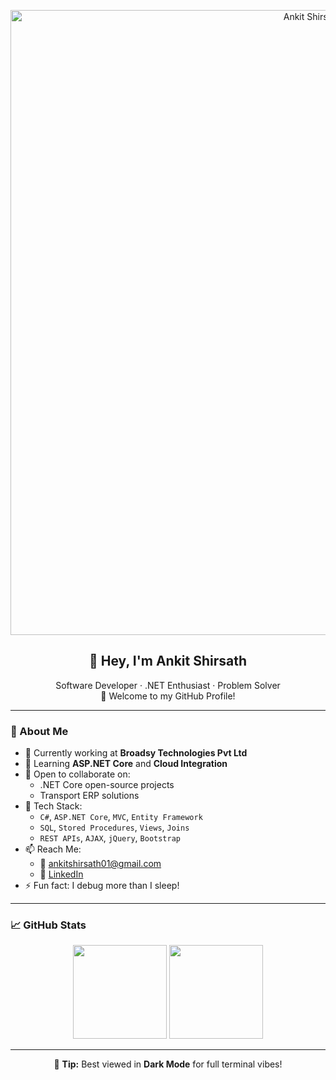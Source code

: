 <p align="center">
  <img src="banner.png" alt="Ankit Shirsath Banner" width="1000" />
</p>

<h2 align="center">👋 Hey, I'm Ankit Shirsath</h2>

<p align="center">
  Software Developer · .NET Enthusiast · Problem Solver  
  <br>
  🚀 Welcome to my GitHub Profile!
</p>

---

### 🔧 About Me

- 💼 Currently working at **Broadsy Technologies Pvt Ltd**
- 📘 Learning **ASP.NET Core** and **Cloud Integration**
- 🤝 Open to collaborate on:
  - .NET Core open-source projects
  - Transport ERP solutions
- 💬 Tech Stack:
  - `C#`, `ASP.NET Core`, `MVC`, `Entity Framework`
  - `SQL`, `Stored Procedures`, `Views`, `Joins`
  - `REST APIs`, `AJAX`, `jQuery`, `Bootstrap`
- 📫 Reach Me:
  - 📧 [ankitshirsath01@gmail.com](mailto:ankitshirsath01@gmail.com)
  - 🔗 [LinkedIn](https://linkedin.com/in/ankit-shirsath)
- ⚡ Fun fact: I debug more than I sleep!

---

### 📈 GitHub Stats

<p align="center">
  <img src="https://github-readme-stats.vercel.app/api?username=ankitshirsath&show_icons=true&theme=tokyonight" height="150" />
  <img src="https://github-readme-streak-stats.herokuapp.com/?user=ankitshirsath&theme=tokyonight" height="150" />
</p>

---

<p align="center">
  🌙 <strong>Tip:</strong> Best viewed in <strong>Dark Mode</strong> for full terminal vibes!
</p>
